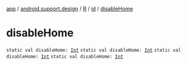 [app](../../../index.md) / [android.support.design](../../index.md) / [R](../index.md) / [id](index.md) / [disableHome](.)

# disableHome

`static val disableHome: `[`Int`](https://kotlinlang.org/api/latest/jvm/stdlib/kotlin/-int/index.html)
`static val disableHome: `[`Int`](https://kotlinlang.org/api/latest/jvm/stdlib/kotlin/-int/index.html)
`static val disableHome: `[`Int`](https://kotlinlang.org/api/latest/jvm/stdlib/kotlin/-int/index.html)
`static val disableHome: `[`Int`](https://kotlinlang.org/api/latest/jvm/stdlib/kotlin/-int/index.html)